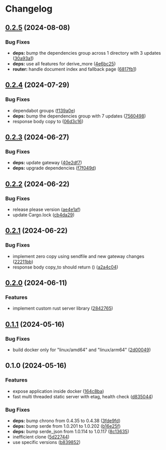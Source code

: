 # Changelog

## [0.2.5](https://github.com/majksa-dev/static-server/compare/v0.2.4...v0.2.5) (2024-08-08)


### Bug Fixes

* **deps:** bump the dependencies group across 1 directory with 3 updates ([30a93a1](https://github.com/majksa-dev/static-server/commit/30a93a1d61109de952eb5e85d54f6a644e2dabcb))
* **deps:** use all features for derive_more ([4e6bc25](https://github.com/majksa-dev/static-server/commit/4e6bc25e446c5eb702e253d50e697e61b32774e5))
* **router:** handle document index and fallback page ([6817fb1](https://github.com/majksa-dev/static-server/commit/6817fb176eb5877d1dab3e6af6e7a182a9271d3b))

## [0.2.4](https://github.com/majksa-dev/static-server/compare/v0.2.3...v0.2.4) (2024-07-29)


### Bug Fixes

* dependabot groups ([f139a0e](https://github.com/majksa-dev/static-server/commit/f139a0e1889a589377ea023b5d634cf86a944fb5))
* **deps:** bump the dependencies group with 7 updates ([7560498](https://github.com/majksa-dev/static-server/commit/7560498f724c6b144de9cf2048661ed6cca5c976))
* response body copy to ([06d3c16](https://github.com/majksa-dev/static-server/commit/06d3c16a5cea689f276f88f07a8bf540e7b931b2))

## [0.2.3](https://github.com/majksa-dev/static-server/compare/v0.2.2...v0.2.3) (2024-06-27)


### Bug Fixes

* **deps:** update gateway ([40e2df7](https://github.com/majksa-dev/static-server/commit/40e2df70b4c4f908f3f36c0e7b3fa8cbef7d27e9))
* **deps:** upgrade dependencies ([f7f049d](https://github.com/majksa-dev/static-server/commit/f7f049dc2dee3013bba0c17f50968a3cae91d966))

## [0.2.2](https://github.com/majksa-dev/static-server/compare/v0.2.1...v0.2.2) (2024-06-22)


### Bug Fixes

* release please version ([ae4e1af](https://github.com/majksa-dev/static-server/commit/ae4e1af8b844b5f3a3bf68e9e7017f15d451855c))
* update Cargo.lock ([cb4da29](https://github.com/majksa-dev/static-server/commit/cb4da292c04d0f43828594347771a3243101d8b8))

## [0.2.1](https://github.com/majksa-dev/static-server/compare/v0.2.0...v0.2.1) (2024-06-22)


### Bug Fixes

* implement zero copy using sendfile and new gateway changes ([22211bb](https://github.com/majksa-dev/static-server/commit/22211bb245681c2fb64c547c764e8e949b0e4658))
* response body copy_to should return () ([a2a4c04](https://github.com/majksa-dev/static-server/commit/a2a4c04ef0a2ffa404d5c1518f08155f3aa4e29b))

## [0.2.0](https://github.com/majksa-dev/static-server/compare/v0.1.1...v0.2.0) (2024-06-11)


### Features

* implement custom rust server library ([2842765](https://github.com/majksa-dev/static-server/commit/284276514a80a2876804738b18e1c6da0d7363c1))

## [0.1.1](https://github.com/majksa-dev/static-server/compare/v0.1.0...v0.1.1) (2024-05-16)


### Bug Fixes

* build docker only for "linux/amd64" and "linux/arm64" ([2d00049](https://github.com/majksa-dev/static-server/commit/2d000496487193a7c41850e1d42816c0ae9f03a1))

## 0.1.0 (2024-05-16)


### Features

* expose application inside docker ([164c8ba](https://github.com/majksa-dev/static-server/commit/164c8baf869af289b3c1705978bb7528e434802b))
* fast multi threaded static server with etag, health check ([d835044](https://github.com/majksa-dev/static-server/commit/d835044cff129b37d6ee13119e60f1a47564afa2))


### Bug Fixes

* **deps:** bump chrono from 0.4.35 to 0.4.38 ([3fde9fd](https://github.com/majksa-dev/static-server/commit/3fde9fde179c4130dd2c5cb4cd0e32f2f385a5eb))
* **deps:** bump serde from 1.0.201 to 1.0.202 ([b16e25f](https://github.com/majksa-dev/static-server/commit/b16e25f6fccf1591d0c57152155639871a217af8))
* **deps:** bump serde_json from 1.0.114 to 1.0.117 ([8c13635](https://github.com/majksa-dev/static-server/commit/8c1363560bdd569f3499198b71588f0935504ae9))
* inefficient clone ([5d22744](https://github.com/majksa-dev/static-server/commit/5d22744d3e1404fb2919b49e0fee12ab31f2b3c9))
* use specific versions ([b839852](https://github.com/majksa-dev/static-server/commit/b839852537fc1ab72649436622565de44f8dc44a))
